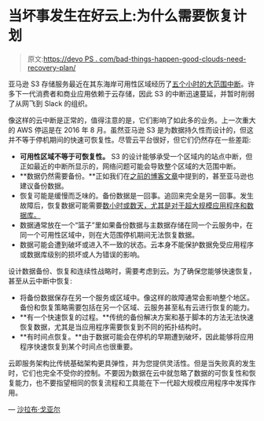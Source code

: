 # 当坏事发生在好云上:为什么需要恢复计划

> 原文:[https://devo PS . com/bad-things-happen-good-clouds-need-recovery-plan/](https://devops.com/bad-things-happen-good-clouds-need-recovery-plan/)

亚马逊 S3 存储服务最近在其东海岸可用性区域经历了[五个小时的大范围中断](http://siliconangle.com/blog/2017/02/28/amazon-web-services-outage-disrupts-hundreds-sites/)。许多下一代消费者和商业应用依赖于云存储，因此 S3 的中断迅速蔓延，并暂时削弱了从网飞到 Slack 的组织。

像这样的云中断是正常的，值得注意的是，它们影响了如此多的业务。上一次重大的 AWS 停运是在 2016 年 8 月。虽然亚马逊 S3 是为数据持久性而设计的，但这并不等于停机期间的快速可恢复性。尽管云平台很好，但它们仍然存在一些差距:

*   **可用性区域不等于可恢复性。** S3 的设计能够承受一个区域内的站点中断，但正如最近的中断所显示的，网络问题可能会导致整个区域的大范围中断。
*   **数据仍然需要备份。**正如我们在[之前的博客文章](http://datos.io/protecting-data-public-hybrid-cloud/)中提到的，甚至亚马逊也建议备份数据。
*   恢复可能是缓慢而乏味的。备份数据是一回事。追回来完全是另一回事。发生故障后，恢复数据可能需要[数小时或数天，尤其是对于超大规模应用程序和数据库。](http://datos.io/backup-hard-hyper-scale-applications-distributed-architectures/)
*   数据通常放在一个“篮子”里如果备份数据与主数据存储在同一个云服务中，在同一个可用性区域中，则在大范围停机期间无法恢复数据。
*   数据可能会遭到破坏或进入不一致的状态。云本身不能保护数据免受应用程序或数据库级别的损坏或人为错误的影响。

设计数据备份、恢复和连续性战略时，需要考虑到云。为了确保您能够快速恢复，甚至从云中断中恢复:

*   将备份数据保存在另一个服务或区域中。像这样的故障通常会影响整个地区。备份和恢复策略需要包括在另一个区域、云服务甚至私有云进行恢复的能力。
*   **有一个快速恢复的过程。**传统的备份解决方案和基于脚本的方法无法快速恢复数据，尤其是当应用程序需要恢复到不同的拓扑结构时。
*   **有时间点恢复。**由于数据可能会在停机的早期遭到破坏，因此能够将应用程序快速恢复到某个时间点也很重要。

云即服务架构比传统基础架构更具弹性，并为您提供灵活性。但是当失败真的发生时，它们也完全不受你的控制。不要因为数据在云中就忽略了数据的可恢复性和恢复能力，也不要指望相同的恢复流程和工具能在下一代超大规模应用程序中发挥作用。

— [沙拉布·戈亚尔](https://devops.com/author/sgoyal/)
